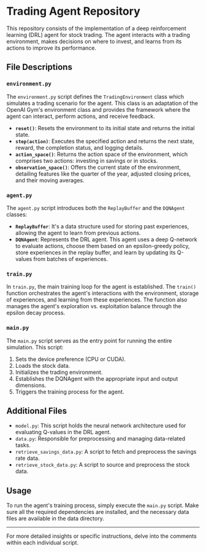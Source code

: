 # Trading Agent Repository

This repository consists of the implementation of a deep reinforcement learning (DRL) agent for stock trading. The agent interacts with a trading environment, makes decisions on where to invest, and learns from its actions to improve its performance.

## File Descriptions

### `environment.py`

The `environment.py` script defines the `TradingEnvironment` class which simulates a trading scenario for the agent. This class is an adaptation of the OpenAI Gym's environment class and provides the framework where the agent can interact, perform actions, and receive feedback.

- **`reset()`**: Resets the environment to its initial state and returns the initial state.
- **`step(action)`**: Executes the specified action and returns the next state, reward, the completion status, and logging details.
- **`action_space()`**: Returns the action space of the environment, which comprises two actions: investing in savings or in stocks.
- **`observation_space()`**: Offers the current state of the environment, detailing features like the quarter of the year, adjusted closing prices, and their moving averages.

### `agent.py`

The `agent.py` script introduces both the `ReplayBuffer` and the `DQNAgent` classes:

- **`ReplayBuffer`**: It's a data structure used for storing past experiences, allowing the agent to learn from previous actions.
- **`DQNAgent`**: Represents the DRL agent. This agent uses a deep Q-network to evaluate actions, choose them based on an epsilon-greedy policy, store experiences in the replay buffer, and learn by updating its Q-values from batches of experiences.

### `train.py`

In `train.py`, the main training loop for the agent is established. The `train()` function orchestrates the agent's interactions with the environment, storage of experiences, and learning from these experiences. The function also manages the agent's exploration vs. exploitation balance through the epsilon decay process.

### `main.py`

The `main.py` script serves as the entry point for running the entire simulation. This script:
1. Sets the device preference (CPU or CUDA).
2. Loads the stock data.
3. Initializes the trading environment.
4. Establishes the DQNAgent with the appropriate input and output dimensions.
5. Triggers the training process for the agent.

## Additional Files

- `model.py`: This script holds the neural network architecture used for evaluating Q-values in the DRL agent.
- `data.py`: Responsible for preprocessing and managing data-related tasks.
- `retrieve_savings_data.py`: A script to fetch and preprocess the savings rate data.
- `retrieve_stock_data.py`: A script to source and preprocess the stock data.

## Usage

To run the agent's training process, simply execute the `main.py` script. Make sure all the required dependencies are installed, and the necessary data files are available in the data directory.

---

For more detailed insights or specific instructions, delve into the comments within each individual script.
